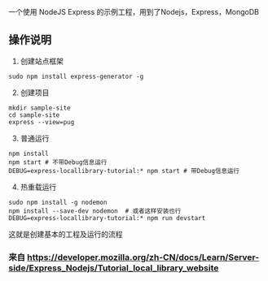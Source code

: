 一个使用 NodeJS Express 的示例工程，用到了Nodejs，Express，MongoDB

## 操作说明

1. 创建站点框架
  ```shell
  sudo npm install express-generator -g
  ```

2. 创建项目
  ```shell
  mkdir sample-site
  cd sample-site
  express --view=pug
  ```

3. 普通运行
  ```shell
  npm install
  npm start # 不带Debug信息运行
  DEBUG=express-locallibrary-tutorial:* npm start # 带Debug信息运行
  ```

4. 热重载运行
  ```shell
  sudo npm install -g nodemon
  npm install --save-dev nodemon  # 或者这样安装也行
  DEBUG=express-locallibrary-tutorial:* npm run devstart
  ```

这就是创建基本的工程及运行的流程

### 来自 https://developer.mozilla.org/zh-CN/docs/Learn/Server-side/Express_Nodejs/Tutorial_local_library_website

